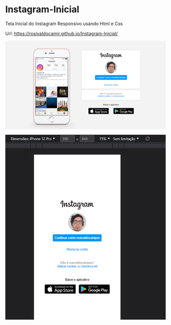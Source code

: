 # Instagram-Inicial
Tela Inicial do Instagram Responsivo usando Html e Css

Url: https://rosivaldocamjr.github.io/Instagram-Inicial/

![Instagram Desktop](https://github.com/rosivaldocamjr/Instagram-Inicial/blob/main/instagram_desktop.png)

![Instagram Mobile](https://github.com/rosivaldocamjr/Instagram-Inicial/blob/main/instagram_mobile.png)
